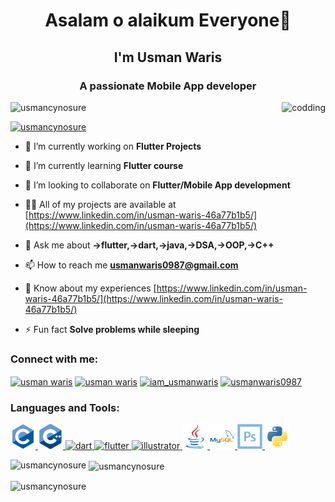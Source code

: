 <h1 align="center">Asalam o alaikum Everyone👋</h1>
<h2 align="center">I'm Usman Waris</h2>
<h3 align="center">A passionate Mobile App developer</h3>

<img align="right" alt="codding" widht="400" src="https://img.freepik.com/free-vector/hacker-operating-laptop-cartoon-icon-illustration-technology-icon-concept-isolated-flat-cartoon-style_138676-2387.jpg?w=360">

<p align="left"> <img src="https://komarev.com/ghpvc/?username=usmancynosure&label=Profile%20views&color=0e75b6&style=flat" alt="usmancynosure" /> </p>

<p align="left"> <a href="https://github.com/ryo-ma/github-profile-trophy"><img src="https://github-profile-trophy.vercel.app/?username=usmancynosure" alt="usmancynosure" /></a> </p>

- 🔭 I’m currently working on **Flutter Projects**

- 🌱 I’m currently learning **Flutter course**

- 👯 I’m looking to collaborate on **Flutter/Mobile App development**

- 👨‍💻 All of my projects are available at [https://www.linkedin.com/in/usman-waris-46a77b1b5/](https://www.linkedin.com/in/usman-waris-46a77b1b5/)

- 💬 Ask me about **->flutter,->dart,->java,->DSA,->OOP,->C++**

- 📫 How to reach me **usmanwaris0987@gmail.com**

- 📄 Know about my experiences [https://www.linkedin.com/in/usman-waris-46a77b1b5/](https://www.linkedin.com/in/usman-waris-46a77b1b5/)

- ⚡ Fun fact **Solve problems while sleeping**

<h3 align="left">Connect with me:</h3>
<p align="left">
<a href="https://linkedin.com/in/usman waris" target="blank"><img align="center" src="https://raw.githubusercontent.com/rahuldkjain/github-profile-readme-generator/master/src/images/icons/Social/linked-in-alt.svg" alt="usman waris" height="30" width="40" /></a>
<a href="https://fb.com/usman waris" target="blank"><img align="center" src="https://raw.githubusercontent.com/rahuldkjain/github-profile-readme-generator/master/src/images/icons/Social/facebook.svg" alt="usman waris" height="30" width="40" /></a>
<a href="https://instagram.com/iam_usmanwaris" target="blank"><img align="center" src="https://raw.githubusercontent.com/rahuldkjain/github-profile-readme-generator/master/src/images/icons/Social/instagram.svg" alt="iam_usmanwaris" height="30" width="40" /></a>
<a href="https://www.hackerearth.com/usmanwaris0987" target="blank"><img align="center" src="https://raw.githubusercontent.com/rahuldkjain/github-profile-readme-generator/master/src/images/icons/Social/hackerearth.svg" alt="usmanwaris0987" height="30" width="40" /></a>
</p>

<h3 align="left">Languages and Tools:</h3>
<p align="left"> <a href="https://www.cprogramming.com/" target="_blank" rel="noreferrer"> <img src="https://raw.githubusercontent.com/devicons/devicon/master/icons/c/c-original.svg" alt="c" width="40" height="40"/> </a> <a href="https://www.w3schools.com/cpp/" target="_blank" rel="noreferrer"> <img src="https://raw.githubusercontent.com/devicons/devicon/master/icons/cplusplus/cplusplus-original.svg" alt="cplusplus" width="40" height="40"/> </a> <a href="https://dart.dev" target="_blank" rel="noreferrer"> <img src="https://www.vectorlogo.zone/logos/dartlang/dartlang-icon.svg" alt="dart" width="40" height="40"/> </a> <a href="https://flutter.dev" target="_blank" rel="noreferrer"> <img src="https://www.vectorlogo.zone/logos/flutterio/flutterio-icon.svg" alt="flutter" width="40" height="40"/> </a> <a href="https://www.adobe.com/in/products/illustrator.html" target="_blank" rel="noreferrer"> <img src="https://www.vectorlogo.zone/logos/adobe_illustrator/adobe_illustrator-icon.svg" alt="illustrator" width="40" height="40"/> </a> <a href="https://www.java.com" target="_blank" rel="noreferrer"> <img src="https://raw.githubusercontent.com/devicons/devicon/master/icons/java/java-original.svg" alt="java" width="40" height="40"/> </a> <a href="https://www.mysql.com/" target="_blank" rel="noreferrer"> <img src="https://raw.githubusercontent.com/devicons/devicon/master/icons/mysql/mysql-original-wordmark.svg" alt="mysql" width="40" height="40"/> </a> <a href="https://www.photoshop.com/en" target="_blank" rel="noreferrer"> <img src="https://raw.githubusercontent.com/devicons/devicon/master/icons/photoshop/photoshop-line.svg" alt="photoshop" width="40" height="40"/> </a> <a href="https://www.python.org" target="_blank" rel="noreferrer"> <img src="https://raw.githubusercontent.com/devicons/devicon/master/icons/python/python-original.svg" alt="python" width="40" height="40"/> </a> </p>

<p><img align="left" src="https://github-readme-stats.vercel.app/api/top-langs?username=usmancynosure&show_icons=true&locale=en&layout=compact" alt="usmancynosure" /></p>

<p>&nbsp;<img align="center" src="https://github-readme-stats.vercel.app/api?username=usmancynosure&show_icons=true&locale=en" alt="usmancynosure" /></p>

<p><img align="center" src="https://github-readme-streak-stats.herokuapp.com/?user=usmancynosure&" alt="usmancynosure" /></p>
